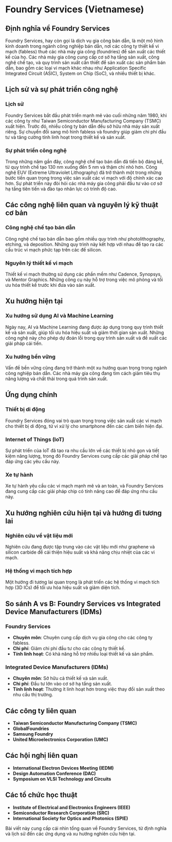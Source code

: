 # Foundry Services (Vietnamese)

## Định nghĩa về Foundry Services

Foundry Services, hay còn gọi là dịch vụ gia công bán dẫn, là một mô hình kinh doanh trong ngành công nghiệp bán dẫn, nơi các công ty thiết kế vi mạch (fabless) thuê các nhà máy gia công (foundries) để sản xuất các thiết kế của họ. Các nhà máy gia công cung cấp cơ sở hạ tầng sản xuất, công nghệ chế tạo, và quy trình sản xuất cần thiết để sản xuất các sản phẩm bán dẫn, bao gồm các loại vi mạch khác nhau như Application Specific Integrated Circuit (ASIC), System on Chip (SoC), và nhiều thiết bị khác.

## Lịch sử và sự phát triển công nghệ

### Lịch sử

Foundry Services bắt đầu phát triển mạnh mẽ vào cuối những năm 1980, khi các công ty như Taiwan Semiconductor Manufacturing Company (TSMC) xuất hiện. Trước đó, nhiều công ty bán dẫn đều sở hữu nhà máy sản xuất riêng. Sự chuyển đổi sang mô hình fabless và foundry giúp giảm chi phí đầu tư và tăng cường tính linh hoạt trong thiết kế và sản xuất.

### Sự phát triển công nghệ

Trong những năm gần đây, công nghệ chế tạo bán dẫn đã tiến bộ đáng kể, từ quy trình chế tạo 130 nm xuống đến 5 nm và thậm chí nhỏ hơn. Công nghệ EUV (Extreme Ultraviolet Lithography) đã trở thành một trong những bước tiến quan trọng trong việc sản xuất các vi mạch với độ chính xác cao hơn. Sự phát triển này đòi hỏi các nhà máy gia công phải đầu tư vào cơ sở hạ tầng tiên tiến và đào tạo nhân lực có trình độ cao.

## Các công nghệ liên quan và nguyên lý kỹ thuật cơ bản

### Công nghệ chế tạo bán dẫn

Công nghệ chế tạo bán dẫn bao gồm nhiều quy trình như photolithography, etching, và deposition. Những quy trình này kết hợp với nhau để tạo ra các cấu trúc vi mạch phức tạp trên các đế silicon.

### Nguyên lý thiết kế vi mạch

Thiết kế vi mạch thường sử dụng các phần mềm như Cadence, Synopsys, và Mentor Graphics. Những công cụ này hỗ trợ trong việc mô phỏng và tối ưu hóa thiết kế trước khi đưa vào sản xuất.

## Xu hướng hiện tại

### Xu hướng sử dụng AI và Machine Learning

Ngày nay, AI và Machine Learning đang được áp dụng trong quy trình thiết kế và sản xuất, giúp tối ưu hóa hiệu suất và giảm thời gian sản xuất. Những công nghệ này cho phép dự đoán lỗi trong quy trình sản xuất và đề xuất các giải pháp cải tiến.

### Xu hướng bền vững

Vấn đề bền vững cũng đang trở thành một xu hướng quan trọng trong ngành công nghiệp bán dẫn. Các nhà máy gia công đang tìm cách giảm tiêu thụ năng lượng và chất thải trong quá trình sản xuất.

## Ứng dụng chính

### Thiết bị di động

Foundry Services đóng vai trò quan trọng trong việc sản xuất các vi mạch cho thiết bị di động, từ vi xử lý cho smartphone đến các cảm biến hiện đại.

### Internet of Things (IoT)

Sự phát triển của IoT đã tạo ra nhu cầu lớn về các thiết bị nhỏ gọn và tiết kiệm năng lượng, trong đó Foundry Services cung cấp các giải pháp chế tạo đáp ứng các yêu cầu này.

### Xe tự hành

Xe tự hành yêu cầu các vi mạch mạnh mẽ và an toàn, và Foundry Services đang cung cấp các giải pháp chip có tính năng cao để đáp ứng nhu cầu này.

## Xu hướng nghiên cứu hiện tại và hướng đi tương lai

### Nghiên cứu về vật liệu mới

Nghiên cứu đang được tập trung vào các vật liệu mới như graphene và silicon carbide để cải thiện hiệu suất và khả năng chịu nhiệt của các vi mạch.

### Hệ thống vi mạch tích hợp

Một hướng đi tương lai quan trọng là phát triển các hệ thống vi mạch tích hợp (3D ICs) để tối ưu hóa hiệu suất và giảm diện tích.

## So sánh A vs B: Foundry Services vs Integrated Device Manufacturers (IDMs)

### Foundry Services

- **Chuyên môn**: Chuyên cung cấp dịch vụ gia công cho các công ty fabless.
- **Chi phí**: Giảm chi phí đầu tư cho các công ty thiết kế.
- **Tính linh hoạt**: Có khả năng hỗ trợ nhiều loại thiết kế và sản phẩm.

### Integrated Device Manufacturers (IDMs)

- **Chuyên môn**: Sở hữu cả thiết kế và sản xuất.
- **Chi phí**: Đầu tư lớn vào cơ sở hạ tầng sản xuất.
- **Tính linh hoạt**: Thường ít linh hoạt hơn trong việc thay đổi sản xuất theo nhu cầu thị trường.

## Các công ty liên quan

- **Taiwan Semiconductor Manufacturing Company (TSMC)**
- **GlobalFoundries**
- **Samsung Foundry**
- **United Microelectronics Corporation (UMC)**

## Các hội nghị liên quan

- **International Electron Devices Meeting (IEDM)**
- **Design Automation Conference (DAC)**
- **Symposium on VLSI Technology and Circuits**

## Các tổ chức học thuật

- **Institute of Electrical and Electronics Engineers (IEEE)**
- **Semiconductor Research Corporation (SRC)**
- **International Society for Optics and Photonics (SPIE)**

Bài viết này cung cấp cái nhìn tổng quan về Foundry Services, từ định nghĩa và lịch sử đến các ứng dụng và xu hướng nghiên cứu hiện tại.